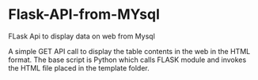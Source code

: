 # Flask-API-from-MYsql
FLask Api to display data on web from Mysql

A simple GET API call to display the table contents in the web in the HTML format.
The base script is Python which calls FLASK module and invokes the HTML file placed in the template folder.



